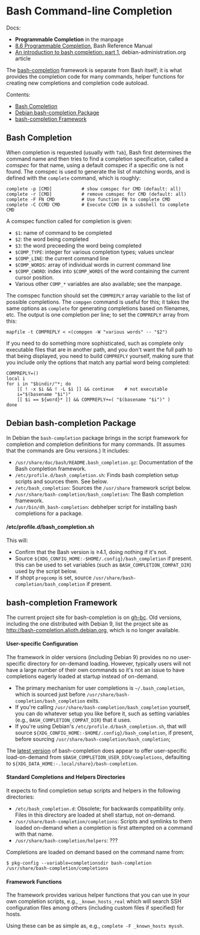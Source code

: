 Bash Command-line Completion
============================

Docs:
- __Programmable Completion__ in the manpage
- [8.6 Programmable Completion][bashref], Bash Reference Manual
- [An introduction to bash completion: part 1][debintro],
  debian-administration.org article

The [bash-completion][gh-bc] framework is separate from Bash itself; it is
what provides the completion code for many commands, helper functions for
creating new completions and completion code autoload.

Contents:
- [Bash Completion](#bash-completion)
- [Debian bash-completion Package](#debian-bash-completion-package)
- [bash-completion Framework](bash-completion-framework)


Bash Completion
---------------

When completion is requested (usually with `Tab`), Bash first determines
the command name and then tries to find a completion specification, called
a _comspec_ for that name, using a default comspec if a specific one is not
found. The comspec is used to generate the list of matching words, and is
defined with the `complete` command, which is roughly:

    complete -p [CMD]           # show comspec for CMD (default: all)
    complete -r [CMD]           # remove comspec for CMD (default: all)
    complete -F FN CMD          # Use function FN to complete CMD
    complete -C CCMD CMD        # Execute CCMD in a subshell to complete CMD

A comspec function called for completion is given:
- `$1`: name of command to be completed
- `$2`: the word being completed
- `$3`: the word preceeding the word being completed
- `$COMP_TYPE`: integer for various completion types; values unclear
- `$COMP_LINE`: the current command line
- `$COMP_WORDS`: array of individual words in current command line
- `$COMP_CWORD`: index into `$COMP_WORDS` of the word containing the current
  cursor position.
- Various other `COMP_*` variables are also available; see the manpage.

The comspec function should set the `COMPREPLY` array variable to the list
of possible completions. The `compgen` command is useful for this; it takes
the same options as `complete` for generating completions based on
filenames, etc. The output is one completion per line; to set the
`COMPREPLY` array from this:

    mapfile -t COMPREPLY < <(compgen -W "various words" -- "$2")

If you need to do something more sophisticated, such as complete only
executable files that are in another path, and you don't want the full path
to that being displayed, you need to build `COMPREPLY` yourself, making
sure that you include only the options that match any partial word being
completed:

    COMPREPLY=()
    local i
    for i in "$bindir/"*; do
        [[ ! -x $i && ! -L $i ]] && continue    # not executable
        i="$(basename "$i")"
        [[ $i == ${word}* ]] && COMPREPLY+=( "$(basename "$i")" )
    done


Debian bash-completion Package
------------------------------

In Debian the `bash-completion` package brings in the script framework for
completion and completion definitions for many commands. (It assumes that
the commands are Gnu versions.) It includes:

- `/usr/share/doc/bash/README.bash_completion.gz`: Documentation of
  the Bash completion framework.
- `/etc/profile.d/bash_completion.sh`: Finds bash completion setup
  scripts and sources them. See below.
- `/etc/bash_completion`: Sources the `/usr/share` framework script
  below.
- `/usr/share/bash-completion/bash_completion`: The Bash completion
  framework.
- `/usr/bin/dh_bash-completion`: debhelper script for installing bash
  completions for a package.

#### /etc/profile.d/bash_completion.sh

This will:
- Confirm that the Bash version is ≥4.1, doing nothing if it's not.
- Source `${XDG_CONFIG_HOME:-$HOME/.config}/bash_completion` if present.
  this can be used to set variables (such as `BASH_COMPLETION_COMPAT_DIR`)
  used by the script below.
- If shopt `progcomp` is set, source
  `/usr/share/bash-completion/bash_completion` if present.


bash-completion Framework
-------------------------

The current project site for bash-completion is on [gh-bc]. Old versions,
including the one distributed with Debian 9, list the project site as
<http://bash-completion.alioth.debian.org>, which is no longer available.

#### User-specific Configuration

The framework in older versions (including Debian 9) provides no no
user-specific directory for on-demand loading. However, typically users
will not have a large number of their own commands so it's not an issue to
have completions eagerly loaded at startup instead of on-demand.

* The primary mechanism for user completions is `~/.bash_completion`, which
  is sourced just before `/usr/share/bash-completion/bash_completion`
  exits.
* If you're calling `/usr/share/bash-completion/bash_completion` yourself,
  you can do whatever setup you like before it, such as setting variables
  (e.g., `BASH_COMPLETION_COMPAT_DIR`) that it uses.
* If you're using Debian's `/etc/profile.d/bash_completion.sh`, that will
  source `${XDG_CONFIG_HOME:-$HOME/.config}/bash_completion`, if present,
  before sourcing `/usr/share/bash-completion/bash_completion`;

The [latest version][gh-bc] of bash-completion does appear to offer
user-specific load-on-demand from `$BASH_COMPLETION_USER_DIR/completions`,
defaulting to `${XDG_DATA_HOME:-.local/share}/bash-completion`.

#### Standard Completions and Helpers Directories

It expects to find completion setup scripts and helpers in the following
directories:
- `/etc/bash_completion.d`: Obsolete; for backwards compatibility only.
  Files in this directory are loaded at shell startup, not on-demand.
- `/usr/share/bash-completion/completions`: Scripts and symlinks to them
  loaded on-demand when a completion is first attempted on a command with
  that name.
- `/usr/share/bash-completion/helpers`: ???

Completions are loaded on demand based on the command name from:

    $ pkg-config --variable=completionsdir bash-completion
    /usr/share/bash-completion/completions

#### Framework Functions

The framework provides various helper functions that you can use in
your own completion scripts, e.g., `_known_hosts_real` which will
search SSH configuration files among others (including custom files
if specified) for hosts.

Using these can be as simple as, e.g., `complete -F _known_hosts myssh`.



<!-------------------------------------------------------------------->
[bashref]: https://tiswww.case.edu/php/chet/bash/bashref.html#Programmable-Completion
[debintro]: https://debian-administration.org/article/316/An_introduction_to_bash_completion_part_1
[gh-bc]: https://github.com/scop/bash-completion
